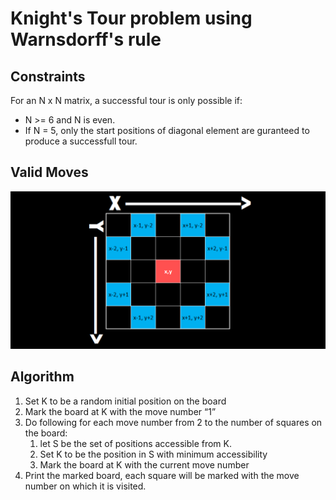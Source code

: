 # Knight's Tour problem using Warnsdorff's rule

## Constraints

For an N x N matrix, a successful tour is only possible if:

* N >= 6 and N is even.
* If N = 5, only the start positions of diagonal element are guranteed to produce a successfull tour.

## Valid Moves

![validMoves](https://raw.githubusercontent.com/matt493/knights_tour/master/Moves.png)

## Algorithm

1. Set K to be a random initial position on the board
2. Mark the board at K with the move number “1”
3. Do following for each move number from 2 to the number of squares on the board:
   1. let S be the set of positions accessible from K.
   2. Set K to be the position in S with minimum accessibility
   3. Mark the board at K with the current move number
4. Print the marked board, each square will be marked with the move number on which it is visited.
